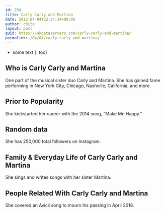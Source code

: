 ```yaml
---
id: 254
title: Carly Carly and Martina
date: 2012-04-04T22:24:34+00:00
author: chito
layout: post
guid: https://ukdataservers.com/carly-carly-and-martina/
permalink: /04/04/carly-carly-and-martina/
---
```


* some text
{: toc}


## Who is  Carly Carly and Martina
                  
                  
                  
One part of the musical sister duo Carly and Martina. She has gained fame performing in New York City, Chicago, Nashville, California, and more. 
                  
                
                
                
## Prior to Popularity 
                  
                  
                  
She kickstarted her career with the 2014 song, &#8220;Make Me Happy.&#8221;
                  
                
                
                
## Random data 
                  
                  
                  
She has 250,000 total followers on Instagram.
                  
                
                
                
## Family & Everyday Life of Carly Carly and Martina
                  
                  
                  
She sings and writes songs with her sister Martina.
                  
                
                
                
## People Related With  Carly Carly and Martina
                  
                  
                  
She covered an Avicii song to mourn his passing in April 2018.
                  
                
              
            
          
          
          
    
    
  
